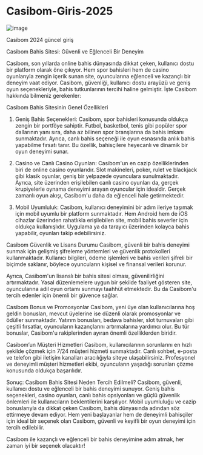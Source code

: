 # Casibom-Giris-2025

![image](https://github.com/user-attachments/assets/761cda33-187f-4db8-861c-131f550b4f41)

Casibom 2024 güncel giriş

Casibom Bahis Sitesi: Güvenli ve Eğlenceli Bir Deneyim

Casibom, son yıllarda online bahis dünyasında dikkat çeken, kullanıcı dostu bir platform olarak öne çıkıyor. Hem spor bahisleri hem de casino oyunlarıyla zengin içerik sunan site, oyuncularına eğlenceli ve kazançlı bir deneyim vaat ediyor. Casibom, güvenliği, kullanıcı dostu arayüzü ve geniş oyun seçenekleriyle, bahis tutkunlarının tercihi haline gelmiştir. İşte Casibom hakkında bilmeniz gerekenler:

Casibom Bahis Sitesinin Genel Özellikleri
1. Geniş Bahis Seçenekleri: Casibom, spor bahisleri konusunda oldukça zengin bir portföye sahiptir. Futbol, basketbol, tenis gibi popüler spor dallarının yanı sıra, daha az bilinen spor branşlarına da bahis imkanı sunmaktadır. Ayrıca, canlı bahis seçeneği ile oyun esnasında anlık bahis yapabilme fırsatı tanır. Bu özellik, bahisçilere heyecanlı ve dinamik bir oyun deneyimi sunar.

2. Casino ve Canlı Casino Oyunları: Casibom'un en cazip özelliklerinden biri de online casino oyunlarıdır. Slot makineleri, poker, rulet ve blackjack gibi klasik oyunlar, geniş bir yelpazede oyunculara sunulmaktadır. Ayrıca, site üzerinden erişilebilen canlı casino oyunları da, gerçek krupiyelerle oynama deneyimi arayan oyuncular için idealdir. Gerçek zamanlı oyun akışı, Casibom'u daha da eğlenceli hale getirmektedir.

3. Mobil Uyumluluk: Casibom, kullanıcı deneyimini bir adım ileriye taşımak için mobil uyumlu bir platform sunmaktadır. Hem Android hem de iOS cihazlar üzerinden rahatlıkla erişilebilen site, mobil bahis severler için oldukça kullanışlıdır. Uygulama ya da tarayıcı üzerinden kolayca bahis yapabilir, oyunları takip edebilirsiniz.

Casibom Güvenlik ve Lisans Durumu
Casibom, güvenli bir bahis deneyimi sunmak için gelişmiş şifreleme yöntemleri ve güvenlik protokolleri kullanmaktadır. Kullanıcı bilgileri, ödeme işlemleri ve bahis verileri şifreli bir biçimde saklanır, böylece oyuncuların kişisel ve finansal verileri korunur.

Ayrıca, Casibom'un lisanslı bir bahis sitesi olması, güvenilirliğini artırmaktadır. Yasal düzenlemelere uygun bir şekilde faaliyet gösteren site, oyuncularına adil oyun ortamı sunmayı taahhüt etmektedir. Bu da Casibom'u tercih edenler için önemli bir güvence sağlar.

Casibom Bonus ve Promosyonlar
Casibom, yeni üye olan kullanıcılarına hoş geldin bonusları, mevcut üyelerine ise düzenli olarak promosyonlar ve ödüller sunmaktadır. Yatırım bonusları, bedava bahisler, slot turnuvaları gibi çeşitli fırsatlar, oyuncuların kazançlarını artırmalarına yardımcı olur. Bu tür bonuslar, Casibom'u rakiplerinden ayıran önemli özelliklerden biridir.

Casibom’un Müşteri Hizmetleri
Casibom, kullanıcılarının sorunlarını en hızlı şekilde çözmek için 7/24 müşteri hizmeti sunmaktadır. Canlı sohbet, e-posta ve telefon gibi iletişim kanalları aracılığıyla siteye ulaşabilirsiniz. Profesyonel ve deneyimli müşteri hizmetleri ekibi, oyuncuların yaşadığı sorunları çözme konusunda oldukça başarılıdır.

Sonuç: Casibom Bahis Sitesi Neden Tercih Edilmeli?
Casibom, güvenli, kullanıcı dostu ve eğlenceli bir bahis deneyimi sunuyor. Geniş bahis seçenekleri, casino oyunları, canlı bahis opsiyonları ve güçlü güvenlik önlemleri ile kullanıcıların beklentilerini karşılıyor. Mobil uyumluluğu ve cazip bonuslarıyla da dikkat çeken Casibom, bahis dünyasında adından söz ettirmeye devam ediyor. Hem yeni başlayanlar hem de deneyimli bahisçiler için ideal bir seçenek olan Casibom, güvenli ve keyifli bir oyun deneyimi için tercih edilebilir.

Casibom ile kazançlı ve eğlenceli bir bahis deneyimine adım atmak, her zaman iyi bir seçenek olacaktır!
